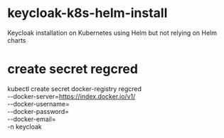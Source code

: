# keycloak-k8s-helm-install
Keycloak installation on Kubernetes using Helm but not relying on Helm charts

# create secret regcred

kubectl create secret docker-registry regcred \
    --docker-server=https://index.docker.io/v1/ \
    --docker-username=<your-docker-username> \
    --docker-password=<your-docker-password> \
    --docker-email=<your-email> \
    -n keycloak

